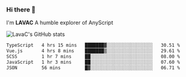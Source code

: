### Hi there 👋
I'm **LAVAC**
A humble explorer of AnyScript

![LavaC's GitHub stats](https://github-readme-stats.vercel.app/api?username=LavaCxx&show_icons=true&theme=synthwave)

<!--START_SECTION:waka-->

```txt
TypeScript   4 hrs 15 mins   ███████▓░░░░░░░░░░░░░░░░░   30.51 %
Vue.js       4 hrs 8 mins    ███████▒░░░░░░░░░░░░░░░░░   29.61 %
SCSS         1 hr 7 mins     ██░░░░░░░░░░░░░░░░░░░░░░░   08.00 %
JavaScript   1 hr 3 mins     ██░░░░░░░░░░░░░░░░░░░░░░░   07.60 %
JSON         56 mins         █▓░░░░░░░░░░░░░░░░░░░░░░░   06.71 %
```

<!--END_SECTION:waka-->
